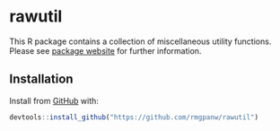 
<!-- README.md is generated from README.Rmd. Please edit that file -->

# rawutil

<!-- badges: start -->

<!-- badges: end -->

This R package contains a collection of miscellaneous utility functions.
Please see [package website](https://rmgpanw.github.io/rawutil/) for
further information.

## Installation

Install from [GitHub](https://github.com/rmgpanw/rawutil) with:

``` r
devtools::install_github("https://github.com/rmgpanw/rawutil")
```

